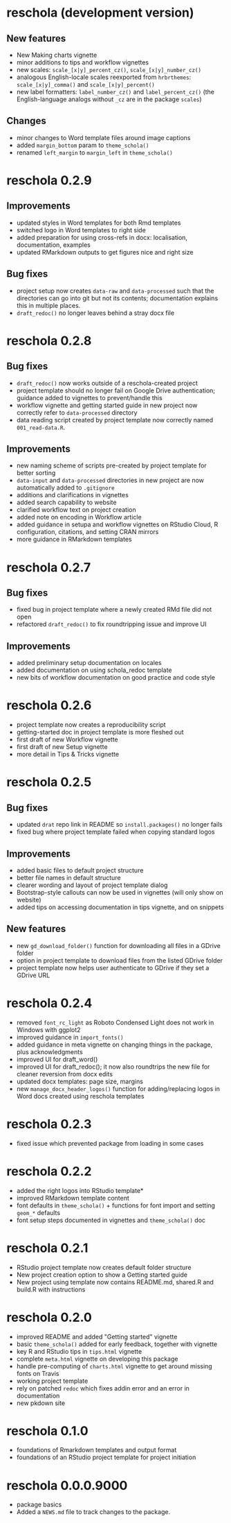 # reschola (development version)

## New features

* New Making charts vignette
* minor additions to tips and workflow vignettes
* new scales: `scale_[x|y]_percent_cz()`, `scale_[x|y]_number_cz()`
* analogous English-locale scales reexported from `hrbrthemes`: `scale_[x|y]_comma()` and `scale_[x|y]_percent()`
* new label formatters: `label_number_cz()` and `label_percent_cz()` (the English-language analogs without `_cz` are in the package `scales`)

## Changes

* minor changes to Word template files around image captions
* added `margin_bottom` param to `theme_schola()`
* renamed `left_margin` to `margin_left` in `theme_schola()`

# reschola 0.2.9

## Improvements

* updated styles in Word templates for both Rmd templates
* switched logo in Word templates to right side
* added preparation for using cross-refs in docx: localisation, documentation, examples
* updated RMarkdown outputs to get figures nice and right size

## Bug fixes

* project setup now creates `data-raw` and `data-processed` such that the directories can go into git but not its contents; documentation explains this in multiple places.
* `draft_redoc()` no longer leaves behind a stray docx file

# reschola 0.2.8

## Bug fixes

* `draft_redoc()` now works outside of a reschola-created project
* project template should no longer fail on Google Drive authentication; guidance added to vignettes to prevent/handle this
* workflow vignette and getting started guide in new project now correctly refer to `data-processed` directory 
* data reading script created by project template now correctly named `001_read-data.R`.

## Improvements

* new naming scheme of scripts pre-created by project template for better sorting
* `data-input` and `data-processed` directories in new project are now automatically added to `.gitignore`
* additions and clarifications in vignettes
* added search capability to website
* clarified workflow text on project creation
* added note on encoding in Workflow article
* added guidance in setupa and workflow vignettes on RStudio Cloud, R configuration, citations, and setting CRAN mirrors
* more guidance in RMarkdown templates

# reschola 0.2.7

## Bug fixes

* fixed bug in project template where a newly created RMd file did not open
* refactored `draft_redoc()` to fix roundtripping issue and improve UI

## Improvements

* added preliminary setup documentation on locales
* added documentation on using schola_redoc template
* new bits of workflow documentation on good practice and code style

# reschola 0.2.6

* project template now creates a reproducibility script
* getting-started doc in project template is more fleshed out
* first draft of new Workflow vignette
* first draft of new Setup vignette
* more detail in Tips & Tricks vignette

# reschola 0.2.5

## Bug fixes

* updated `drat` repo link in README so `install.packages()` no longer fails
* fixed bug where project template failed when copying standard logos

## Improvements

* added basic files to default project structure
* better file names in default structure
* clearer wording and layout of project template dialog
* Bootstrap-style callouts can now be used in vignettes (will only show on website)
* added tips on accessing documentation in tips vignette, and on snippets

## New features

* new `gd_download_folder()` function for downloading all files in a GDrive folder
* option in project template to download files from the listed GDrive folder
* project template now helps user authenticate to GDrive if they set a GDrive URL

# reschola 0.2.4

* removed `font_rc_light` as Roboto Condensed Light does not work in Windows with ggplot2
* improved guidance in `import_fonts()`
* added guidance in meta vignette on changing things in the package, plus acknowledgments
* improved UI for draft_word()
* improved UI for draft_redoc(); it now also roundtrips the new file for cleaner reversion from docx edits
* updated docx templates: page size, margins
* new `manage_docx_header_logos()` function for adding/replacing logos in Word docs created using reschola templates

# reschola 0.2.3

* fixed issue which prevented package from loading in some cases

# reschola 0.2.2

* added the right logos into RStudio template*
* improved RMarkdown template content
* font defaults in `theme_schola()` + functions for font import and setting `geom_*` defaults
* font setup steps documented in vignettes and `theme_schola()` doc

# reschola 0.2.1

* RStudio project template now creates default folder structure
* New project creation option to show a Getting started guide
* New project using template now contains README.md, shared.R and build.R with instructions

# reschola 0.2.0

* improved README and added "Getting started" vignette
* basic `theme_schola()` added for early feedback, together with vignette
* key R and RStudio tips in `tips.html` vignette
* complete `meta.html` vignette on developing this package
* handle pre-computing of `charts.html` vignette to get around missing fonts on Travis
* working project template
* rely on patched `redoc` which fixes addin error and an error in documentation
* new pkdown site 

# reschola 0.1.0

* foundations of Rmarkdown templates and output format
* foundations of an RStudio project template for project initiation

# reschola 0.0.0.9000

* package basics
* Added a `NEWS.md` file to track changes to the package.
